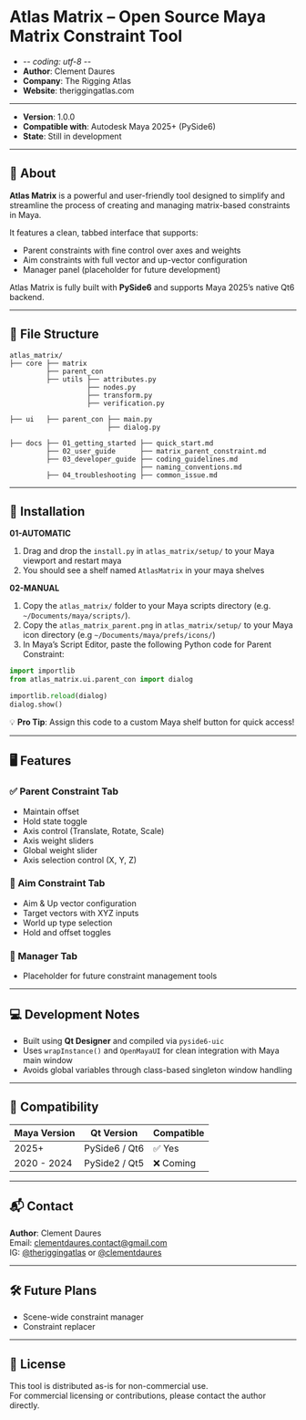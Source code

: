 # Atlas Matrix – Open Source Maya Matrix Constraint Tool

- -*- coding: utf-8 -*-
- **Author**: Clement Daures
- **Company**: The Rigging Atlas
- **Website**: theriggingatlas.com

---

- **Version**: 1.0.0  
- **Compatible with**: Autodesk Maya 2025+ (PySide6)
- **State**: Still in development

---

## 📖 About  

**Atlas Matrix** is a powerful and user-friendly tool designed to simplify and streamline the process of creating and managing matrix-based constraints in Maya.

It features a clean, tabbed interface that supports:
- Parent constraints with fine control over axes and weights
- Aim constraints with full vector and up-vector configuration
- Manager panel (placeholder for future development)

Atlas Matrix is fully built with **PySide6** and supports Maya 2025’s native Qt6 backend. 

---

## 📁 File Structure

```
atlas_matrix/
├── core ├── matrix
         ├── parent_con
         ├── utils ├── attributes.py
                   ├── nodes.py
                   ├── transform.py
                   ├── verification.py

├── ui   ├── parent_con ├── main.py
                        ├── dialog.py
                        
├── docs ├── 01_getting_started ├── quick_start.md
         ├── 02_user_guide      ├── matrix_parent_constraint.md
         ├── 03_developer_guide ├── coding_guidelines.md
                                ├── naming_conventions.md
         ├── 04_troubleshooting ├── common_issue.md
```

---

## 🚀 Installation

**01-AUTOMATIC**

1. Drag and drop the ```install.py``` in `atlas_matrix/setup/` to your Maya viewport and restart maya
2. You should see a shelf named `AtlasMatrix` in your maya shelves

**02-MANUAL**

1. Copy the `atlas_matrix/` folder to your Maya scripts directory (e.g. `~/Documents/maya/scripts/`).
2. Copy the `atlas_matrix_parent.png` in `atlas_matrix/setup/` to your Maya icon directory (e.g `~/Documents/maya/prefs/icons/`)
3. In Maya’s Script Editor, paste the following Python code for Parent Constraint:

```python
import importlib
from atlas_matrix.ui.parent_con import dialog

importlib.reload(dialog)
dialog.show()
```

💡 **Pro Tip**: Assign this code to a custom Maya shelf button for quick access!

---

## 🖥️ Features

### ✅ Parent Constraint Tab
- Maintain offset
- Hold state toggle
- Axis control (Translate, Rotate, Scale)
- Axis weight sliders 
- Global weight slider 
- Axis selection control (X, Y, Z)

### 🚧 Aim Constraint Tab
- Aim & Up vector configuration
- Target vectors with XYZ inputs
- World up type selection
- Hold and offset toggles

### 🚧 Manager Tab
- Placeholder for future constraint management tools

---

## 💻 Development Notes

- Built using **Qt Designer** and compiled via `pyside6-uic`
- Uses `wrapInstance()` and `OpenMayaUI` for clean integration with Maya main window
- Avoids global variables through class-based singleton window handling

---

## 📌 Compatibility

| Maya Version | Qt Version    | Compatible |
|--------------|---------------|------------|
| 2025+        | PySide6 / Qt6 | ✅ Yes      |
| 2020 - 2024  | PySide2 / Qt5 | ❌ Coming   |

---

## 📬 Contact

**Author**: Clement Daures  
Email: [clementdaures.contact@gmail.com](mailto:clementdaures.contact@gmail.com)  
IG: [@theriggingatlas](https://instagram.com/theriggingatlas) or [@clementdaures](https://instagram.com/clementdaures)

---

## 🛠️ Future Plans

- Scene-wide constraint manager
- Constraint replacer

---

## 📃 License

This tool is distributed as-is for non-commercial use.  
For commercial licensing or contributions, please contact the author directly.
